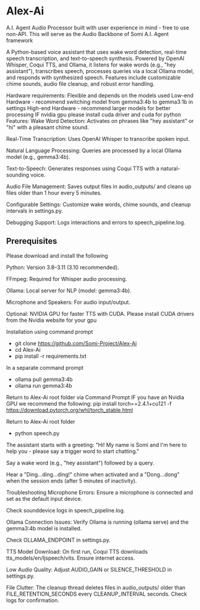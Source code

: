 # Alex-Ai
A.I. Agent Audio Processor built with user experience in mind - free to use non-API.
This will serve as the Audio Backbone of Somi A.I. Agent framework 

A Python-based voice assistant that uses wake word detection, real-time speech transcription, and text-to-speech synthesis. Powered by OpenAI Whisper, Coqui TTS, and Ollama, it listens for wake words (e.g., "hey assistant"), transcribes speech, processes queries via a local Ollama model, and responds with synthesized speech. Features include customizable chime sounds, audio file cleanup, and robust error handling.

Hardware requirements: Flexible and depends on the models used
Low-end Hardware - recommend switching model from gemma3:4b to gemma3:1b in settings 
High-end Hardware - recommend larger models for better processing
IF nvidia gpu please install cuda driver and cuda for python 
Features:
Wake Word Detection: Activates on phrases like "hey assistant" or "hi" with a pleasant chime sound.

Real-Time Transcription: Uses OpenAI Whisper to transcribe spoken input.

Natural Language Processing: Queries are processed by a local Ollama model (e.g., gemma3:4b).

Text-to-Speech: Generates responses using Coqui TTS with a natural-sounding voice.

Audio File Management: Saves output files in audio_outputs/ and cleans up files older than 1 hour every 5 minutes.

Configurable Settings: Customize wake words, chime sounds, and cleanup intervals in settings.py.

Debugging Support: Logs interactions and errors to speech_pipeline.log.

## Prerequisites
Please download and install the following

Python: Version 3.8–3.11 (3.10 recommended).

FFmpeg: Required for Whisper audio processing.

Ollama: Local server for NLP (model: gemma3:4b).

Microphone and Speakers: For audio input/output.

Optional: NVIDIA GPU for faster TTS with CUDA. Please install CUDA drivers from the Nvidia website for your gpu 

Installation
using command prompt
- git clone https://github.com/Somi-Project/Alex-Ai
- cd Alex-Ai
- pip install -r requirements.txt

In a separate command prompt

- ollama pull gemma3:4b
- ollama run gemma3:4b

Return to Alex-Ai root folder via Command Prompt
IF you have an Nvidia GPU we recommend the following: 
pip install torch==2.4.1+cu121 -f https://download.pytorch.org/whl/torch_stable.html

Return to Alex-Ai root folder 
- python speech.py

The assistant starts with a greeting: "Hi! My name is Somi and I'm here to help you - please say a trigger word to start chatting."

Say a wake word (e.g., "hey assistant") followed by a query.

Hear a "Ding...ding...ding!" chime when activated and a "Dong...dong" when the session ends (after 5 minutes of inactivity).


Troubleshooting
Microphone Errors:
Ensure a microphone is connected and set as the default input device.

Check sounddevice logs in speech_pipeline.log.

Ollama Connection Issues:
Verify Ollama is running (ollama serve) and the gemma3:4b model is installed.

Check OLLAMA_ENDPOINT in settings.py.

TTS Model Download:
On first run, Coqui TTS downloads tts_models/en/ljspeech/vits. Ensure internet access.

Low Audio Quality:
Adjust AUDIO_GAIN or SILENCE_THRESHOLD in settings.py.

File Clutter:
The cleanup thread deletes files in audio_outputs/ older than FILE_RETENTION_SECONDS every CLEANUP_INTERVAL seconds. Check logs for confirmation.

